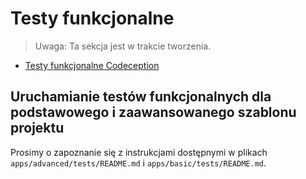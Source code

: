 Testy funkcjonalne
==================

> Uwaga: Ta sekcja jest w trakcie tworzenia.

- [Testy funkcjonalne Codeception](https://codeception.com/docs/04-FunctionalTests)

Uruchamianie testów funkcjonalnych dla podstawowego i zaawansowanego szablonu projektu
--------------------------------------------------------------------------------------

Prosimy o zapoznanie się z instrukcjami dostępnymi w plikach `apps/advanced/tests/README.md` i `apps/basic/tests/README.md`.
